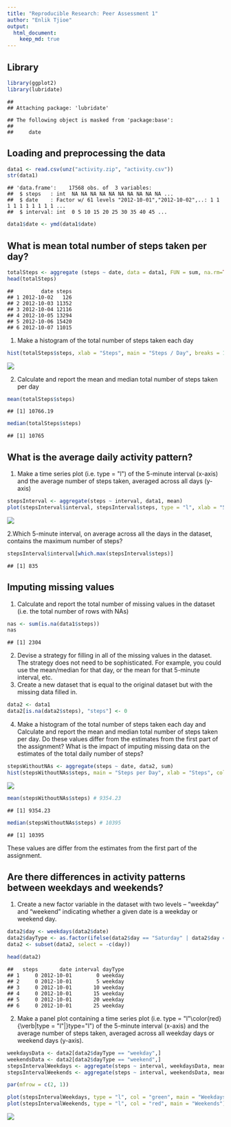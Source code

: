 ```yaml
---
title: "Reproducible Research: Peer Assessment 1"
author: "Enlik Tjioe"
output: 
  html_document:
    keep_md: true
---
```



## Library

```r
library(ggplot2)
library(lubridate)
```

```
## 
## Attaching package: 'lubridate'
```

```
## The following object is masked from 'package:base':
## 
##     date
```


## Loading and preprocessing the data

```r
data1 <- read.csv(unz("activity.zip", "activity.csv"))
str(data1)
```

```
## 'data.frame':	17568 obs. of  3 variables:
##  $ steps   : int  NA NA NA NA NA NA NA NA NA NA ...
##  $ date    : Factor w/ 61 levels "2012-10-01","2012-10-02",..: 1 1 1 1 1 1 1 1 1 1 ...
##  $ interval: int  0 5 10 15 20 25 30 35 40 45 ...
```

```r
data1$date <- ymd(data1$date)
```


## What is mean total number of steps taken per day?

```r
totalSteps <- aggregate (steps ~ date, data = data1, FUN = sum, na.rm=TRUE)
head(totalSteps)
```

```
##         date steps
## 1 2012-10-02   126
## 2 2012-10-03 11352
## 3 2012-10-04 12116
## 4 2012-10-05 13294
## 5 2012-10-06 15420
## 6 2012-10-07 11015
```

1. Make a histogram of the total number of steps taken each day

```r
hist(totalSteps$steps, xlab = "Steps", main = "Steps / Day", breaks = 10, col = "blue")
```

![](PA1_template_files/figure-html/unnamed-chunk-4-1.png)<!-- -->

2. Calculate and report the mean and median total number of steps taken per day


```r
mean(totalSteps$steps)
```

```
## [1] 10766.19
```

```r
median(totalSteps$steps)
```

```
## [1] 10765
```

## What is the average daily activity pattern?
1. Make a time series plot (i.e. type = "l") of the 5-minute interval (x-axis) and the average number of steps taken, averaged across all days (y-axis)

```r
stepsInterval <- aggregate(steps ~ interval, data1, mean)
plot(stepsInterval$interval, stepsInterval$steps, type = "l", xlab = "5-minutes Interval", ylab = "Average Steps", main = "Average Daily Activity Pattern", col = "orange")
```

![](PA1_template_files/figure-html/unnamed-chunk-6-1.png)<!-- -->

2.Which 5-minute interval, on average across all the days in the dataset, contains the maximum number of steps?

```r
stepsInterval$interval[which.max(stepsInterval$steps)]
```

```
## [1] 835
```


## Imputing missing values
1. Calculate and report the total number of missing values in the dataset (i.e. the total number of rows with NAs)

```r
nas <- sum(is.na(data1$steps))
nas
```

```
## [1] 2304
```

2. Devise a strategy for filling in all of the missing values in the dataset. The strategy does not need to be sophisticated. For example, you could use the mean/median for that day, or the mean for that 5-minute interval, etc.
3. Create a new dataset that is equal to the original dataset but with the missing data filled in.

```r
data2 <- data1
data2[is.na(data2$steps), "steps"] <- 0
```

4. Make a histogram of the total number of steps taken each day and Calculate and report the mean and median total number of steps taken per day. Do these values differ from the estimates from the first part of the assignment? What is the impact of imputing missing data on the estimates of the total daily number of steps?

```r
stepsWithoutNAs <- aggregate(steps ~ date, data2, sum)
hist(stepsWithoutNAs$steps, main = "Steps per Day", xlab = "Steps", col = "green", breaks = 8)
```

![](PA1_template_files/figure-html/unnamed-chunk-10-1.png)<!-- -->


```r
mean(stepsWithoutNAs$steps) # 9354.23
```

```
## [1] 9354.23
```

```r
median(stepsWithoutNAs$steps) # 10395
```

```
## [1] 10395
```
These values are differ from the estimates from the first part of the assignment.

## Are there differences in activity patterns between weekdays and weekends?
1. Create a new factor variable in the dataset with two levels – “weekday” and “weekend” indicating whether a given date is a weekday or weekend day.

```r
data2$day <- weekdays(data2$date)
data2$dayType <- as.factor(ifelse(data2$day == "Saturday" | data2$day == "Sunday", "weekend", "weekday")) 
data2 <- subset(data2, select = -c(day))

head(data2)
```

```
##   steps       date interval dayType
## 1     0 2012-10-01        0 weekday
## 2     0 2012-10-01        5 weekday
## 3     0 2012-10-01       10 weekday
## 4     0 2012-10-01       15 weekday
## 5     0 2012-10-01       20 weekday
## 6     0 2012-10-01       25 weekday
```

2. Make a panel plot containing a time series plot (i.e. type = "l"\color{red}{\verb|type = "l"|}type="l") of the 5-minute interval (x-axis) and the average number of steps taken, averaged across all weekday days or weekend days (y-axis).

```r
weekdaysData <- data2[data2$dayType == "weekday",]
weekendsData <- data2[data2$dayType == "weekend",]
stepsIntervalWeekdays <- aggregate(steps ~ interval, weekdaysData, mean)
stepsIntervalWeekends <- aggregate(steps ~ interval, weekendsData, mean)

par(mfrow = c(2, 1))

plot(stepsIntervalWeekdays, type = "l", col = "green", main = "Weekdays")
plot(stepsIntervalWeekends, type = "l", col = "red", main = "Weekends")
```

![](PA1_template_files/figure-html/unnamed-chunk-13-1.png)<!-- -->

